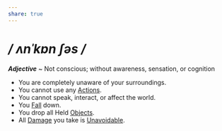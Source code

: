 ```yaml
---
share: true
---
```

# */ ʌnˈkɒn ʃəs /*
***Adjective*** ~ Not conscious; without awareness, sensation, or cognition

- You are completely unaware of your surroundings.
- You cannot use any [Actions](../Core/Action.md).
- You cannot speak, interact, or affect the world.
- You [Fall](../Core/Fall.md) down.
- You drop all Held [Objects](../Core/Object.md).
- All [Damage](../Core/Damage.md) you take is [Unavoidable](../Core/Damage.md#Unavoidable).
